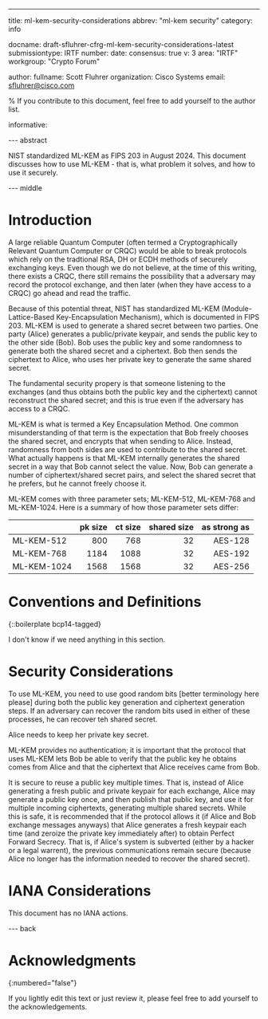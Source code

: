 ---
title: ml-kem-security-considerations
abbrev: "ml-kem security"
category: info

docname: draft-sfluhrer-cfrg-ml-kem-security-considerations-latest
submissiontype: IRTF
number:
date:
consensus: true
v: 3
area: "IRTF"
workgroup: "Crypto Forum"

author:
    fullname: Scott Fluhrer
    organization: Cisco Systems
    email: sfluhrer@cisco.com

% If you contribute to this document, feel free to add yourself to the author list.

informative:


--- abstract

NIST standardized ML-KEM as FIPS 203 in August 2024.  This document discusses how to use ML-KEM - that is, what problem it solves, and how to use it securely.

--- middle

# Introduction

A large reliable Quantum Computer (often termed a Cryptographically Relevant Quantum Computer or CRQC) would be able to break protocols which rely on the tradtional RSA, DH or ECDH methods of securely exchanging keys.  Even though we do not believe, at the time of this writing, there exists a CRQC, there still remains the possibility that a adversary may record the protocol exchange, and then later (when they have access to a CRQC) go ahead and read the traffic.

Because of this potential threat, NIST has standardized ML-KEM (Module-Lattice-Based Key-Encapsulation Mechanism), which is documented in FIPS 203.  ML-KEM is used to generate a shared secret between two parties. One party (Alice) generates a public/private keypair, and sends the public key to the other side (Bob).  Bob uses the public key and some randomness to generate both the shared secret and a ciphertext.  Bob then sends the ciphertext to Alice, who uses her private key to generate the same shared secret.

The fundamental security propery is that someone listening to the exchanges (and thus obtains both the public key and the ciphertext) cannot reconstruct the shared secret; and this is true even if the adversary has access to a CRQC.

ML-KEM is what is termed a Key Encapsulation Method.  One common misunderstanding of that term is the expectation that Bob freely chooses the shared secret, and encrypts that when sending to Alice.  Instead, randomness from both sides are used to contribute to the shared secret.  What actually happens is that ML-KEM internally generates the shared secret in a way that Bob cannot select the value.  Now, Bob can generate a number of ciphertext/shared secret pairs, and select the shared secret that he prefers, but he cannot freely choose it.  

ML-KEM comes with three parameter sets; ML-KEM-512, ML-KEM-768 and ML-KEM-1024.  Here is a summary of how those parameter sets differ:

|             | pk size  | ct size  | shared size  | as strong as |
| :---------- | -------: | -------: | -----------: | -----------: |
| ML-KEM-512  |      800 |      768 |           32 |      AES-128 |  
| ML-KEM-768  |     1184 |     1088 |           32 |      AES-192 |
| ML-KEM-1024 |     1568 |     1568 |           32 |      AES-256 |


# Conventions and Definitions

{::boilerplate bcp14-tagged}

I don't know if we need anything in this section.

# Security Considerations

To use ML-KEM, you need to use good random bits [better terminology here please] during both the public key generation and ciphertext generation steps.  If an adversary can recover the random bits used in either of these processes, he can recover teh shared secret.

Alice needs to keep her private key secret.

ML-KEM provides no authentication; it is important that the protocol that uses ML-KEM lets Bob be able to verify that the public key he obtains comes from Alice and that the ciphertext that Alice receives came from Bob.

It is secure to reuse a public key multiple times.  That is, instead of Alice generating a fresh public and private keypair for each exchange, Alice may generate a public key once, and then publish that public key, and use it for multiple incoming ciphertexts, generating multiple shared secrets.  While this is safe, it is recommended that if the protocol allows it (if Alice and Bob exchange messages anyways) that Alice generates a fresh keypair each time (and zeroize the private key immediately after) to obtain Perfect Forward Secrecy.  That is, if Alice's system is subverted (either by a hacker or a legal warrent), the previous communications remain secure (because Alice no longer has the information needed to recover the shared secret).


# IANA Considerations

This document has no IANA actions.

--- back

# Acknowledgments
{:numbered="false"}

If you lightly edit this text or just review it, please feel free to add yourself to the acknowledgements.

